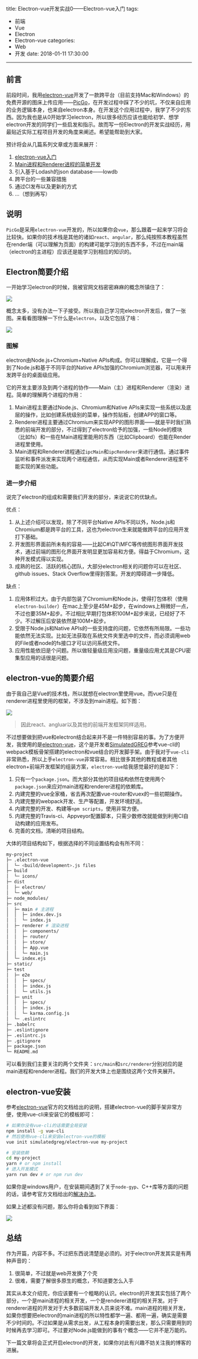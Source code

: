 title: Electron-vue开发实战0——Electron-vue入门
tags: 
  - 前端
  - Vue
  - Electron
  - Electron-vue
categories:
  - Web
  - 开发
date: 2018-01-11 17:30:00
---

## 前言

前段时间，我用[electron-vue](https://github.com/SimulatedGREG/electron-vue)开发了一款跨平台（目前支持Mac和Windows）的免费开源的图床上传应用——[PicGo](https://github.com/Molunerfinn/PicGo)，在开发过程中踩了不少的坑，不仅来自应用的业务逻辑本身，也来自electron本身。在开发这个应用过程中，我学了不少的东西。因为我也是从0开始学习electron，所以很多经历应该也能给初学、想学electron开发的同学们一些启发和指示。故而写一份Electron的开发实战经历，用最贴近实际工程项目开发的角度来阐述。希望能帮助到大家。

预计将会从几篇系列文章或方面来展开：

1. [electron-vue入门](https://molunerfinn.com/electron-vue-1/)
2. [Main进程和Renderer进程的简单开发](https://molunerfinn.com/electron-vue-2/)
3. 引入基于Lodash的json database——lowdb
4. 跨平台的一些兼容措施
5. 通过CI发布以及更新的方式
6. ...（想到再写）

## 说明

`PicGo`是采用`electron-vue`开发的，所以如果你会`vue`，那么跟着一起来学习将会比较快。如果你的技术栈是其他的诸如`react`、`angular`，那么纯按照本教程虽然在render端（可以理解为页面）的构建可能学习到的东西不多，不过在main端（electron的主进程）应该还是能学习到相应的知识的。

<!-- more -->

## Electron简要介绍

一开始学习electron的时候，我被官网文档密密麻麻的概念所镇住了：

![](https://ws1.sinaimg.cn/mw690/8700af19ly1fncsj44xlhj21xy3e8x1g)

概念太多，没有办法一下子接受。所以我自己学习完electron开发后，做了一张图。来看看图理解一下什么是`electron`，以及它包括了啥：

![](https://ws1.sinaimg.cn/large/8700af19ly1fncq342rk8j20cs0d63zd)

### 图解

electron由Node.js+Chromium+Native APIs构成。你可以理解成，它是一个得到了Node.js和基于不同平台的Native APIs加强的Chromium浏览器，可以用来开发跨平台的桌面级应用。

它的开发主要涉及到两个进程的协作——Main（主）进程和Renderer（渲染）进程。简单的理解两个进程的作用：

1. Main进程主要通过Node.js、Chromium和Native APIs来实现一些系统以及底层的操作，比如创建系统级别的菜单，操作剪贴板，创建APP的窗口等。
2. Renderer进程主要通过Chromium来实现APP的图形界面——就是平时我们熟悉的前端开发的部分，不过得到了electron给予的加强，一些Node的模块（比如fs）和一些在Main进程里能用的东西（比如Clipboard）也能在Render进程里使用。
3. Main进程和Renderer进程通过`ipcMain`和`ipcRenderer`来进行通信。通过事件监听和事件派发来实现两个进程通信，从而实现Main或者Renderer进程里不能实现的某些功能。

### 进一步介绍

说完了electron的组成和需要我们开发的部分，来说说它的优缺点。

优点：

1. 从上述介绍可以发现，除了不同平台Native APIs不同以外，Node.js和Chromium都是跨平台的工具，这也为electron生来就能做跨平台的应用开发打下基础。
2. 开发图形界面前所未有的容易——比起C#\QT\MFC等传统图形界面开发技术，通过前端的图形化界面开发明显更加容易和方便。得益于Chromium，这种开发模式得以实现。
3. 成熟的社区、活跃的核心团队，大部分electron相关的问题你可以在社区、github issues、Stack Overflow里得到答案。开发的障碍进一步降低。

缺点：

1. 应用体积过大。由于内部包装了Chromium和Node.js，使得打包体积（使用`electron-builder`）在mac上至少是45M+起步，在windows上稍微好一点，不过也要35M+起步。不过相比早期打包体积100M+起步来说，已经好了不少。不过解压后安装依然是100M+起步。
2. 受限于Node.js和Native APIs的一些支持度的问题，它依然有所局限。一些功能依然无法实现。比如无法获取在系统文件夹里选中的文件，而必须调用web的File或者node的fs接口才可以访问系统文件。
3. 应用性能依旧是个问题。所以做轻量级应用没问题，重量级应用尤其是CPU密集型应用的话很是问题。


## electron-vue的简要介绍

由于我自己是Vue的技术栈，所以就想在electron里使用vue。而vue只是在renderer进程里使用的框架，不涉及到main进程。如下图：

![](https://ws1.sinaimg.cn/large/8700af19ly1fncpxesazgj20dy08kwf1)

> 因此react、angluar以及其他的前端开发框架同样适用。

不过想要做到把vue和electron结合起来并不是一件特别容易的事。为了方便开发，我使用的是[electron-vue](https://github.com/SimulatedGREG/electron-vue)，这个是开发者[SimulatedGREG](https://github.com/SimulatedGREG)参考vue-cli的webpack模板骨架搭建的electron和vue结合的开发脚手架。由于我对于`vue-cli`非常熟悉，所以上手`electron-vue`非常容易。相比很多其他的教程或者其他electron+前端开发框架的组装方案，`electron-vue`给我感觉最好的是如下：

1. 只有一个`package.json`。而大部分其他的项目结构依然在使用两个`package.json`来应对main进程和renderer进程的依赖库。
2. 内建完整的vue全家桶，省去再次配置vue-router和vuex的一些初期操作。
3. 内建完整的webpack开发、生产等配置，开发环境舒适。
4. 内建完整的开发、构建等`npm scripts`，使用非常方便。
5. 内建完整的Travis-ci、Appveyor配置脚本，只需少数修改就能做到利用CI自动构建的应用发布。
6. 完善的文档，清晰的项目结构。

大体的项目结构如下，根据选择的不同设置结构会有所不同：

```bash
my-project
├─ .electron-vue
│  └─ <build/development>.js files
├─ build
│  └─ icons/
├─ dist
│  ├─ electron/
│  └─ web/
├─ node_modules/
├─ src
│  ├─ main # 主进程
│  │  ├─ index.dev.js
│  │  └─ index.js
│  ├─ renderer # 渲染进程
│  │  ├─ components/
│  │  ├─ router/
│  │  ├─ store/
│  │  ├─ App.vue
│  │  └─ main.js
│  └─ index.ejs
├─ static/
├─ test
│  ├─ e2e
│  │  ├─ specs/
│  │  ├─ index.js
│  │  └─ utils.js
│  ├─ unit
│  │  ├─ specs/
│  │  ├─ index.js
│  │  └─ karma.config.js
│  └─ .eslintrc
├─ .babelrc
├─ .eslintignore
├─ .eslintrc.js
├─ .gitignore
├─ package.json
└─ README.md
```

可以看到我们主要关注的两个文件夹：`src/main`和`src/renderer`分别对应的是main进程和renderer进程。我们的开发大体上也是围绕这两个文件夹展开。

## electron-vue安装

参考[electron-vue](https://github.com/SimulatedGREG/electron-vue)官方的文档给出的说明，搭建electron-vue的脚手架非常方便，使用vue-cli来安装它的模板即可：

```bash
# 如果你没有vue-cli的话需要全局安装
npm install -g vue-cli
# 然后使用vue-cli来安装electron-vue的模板
vue init simulatedgreg/electron-vue my-project

# 安装依赖
cd my-project
yarn # or npm install
# 进入开发模式
yarn run dev # or npm run dev
```

如果你是windows用户，在安装期间遇到了关于`node-gyp`、C++库等方面的问题的话，请参考官方文档给出的[解决办法](https://simulatedgreg.gitbooks.io/electron-vue/content/en/getting_started.html#a-note-for-windows-users)。

如果上述都没有问题，那么你将会看到如下界面：

![](https://ws1.sinaimg.cn/large/8700af19ly1fncs5yv0qdj21jk0wi44h)

## 总结

作为开篇，内容不多。不过把东西说清楚是必须的。对于electron开发其实是有两种声音的：

1. 很简单，不过就是web开发换了个壳
2. 很难，需要了解很多原生的概念，不知道要怎么入手

其实从本文介绍完，你应该要有一个粗略的认识。electron的开发其实包括了两个部分，一个是main进程的相关开发，一个是renderer进程的相关开发。对于renderer进程的开发对于大多数前端开发人员来说不难。main进程的相关开发，如果你想要把electron的main进程的所以特性都学一遍、都用一遍，确实是需要不少时间的。不过如果是从需求出发，从工程本身的需要出发，那么只需要用到的时候再去学习即可。不过要对Node.js能做到的事有个概念——它并不是万能的。

下一篇文章将会正式开启electron的开发，如果你对此有兴趣不妨关注我的博客的进展。




















